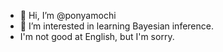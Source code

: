 - 👋 Hi, I’m @ponyamochi
- 👀 I’m interested in learning Bayesian inference.
- I'm not good at English, but I'm sorry.

<!---
ponyamochi/ponyamochi is a ✨ special ✨ repository because its `README.md` (this file) appears on your GitHub profile.
You can click the Preview link to take a look at your changes.
--->
